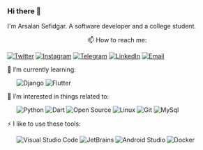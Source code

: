 ### Hi there 👋

I'm Arsalan Sefidgar. A software developer and a college student.

<p align="center">
📫 How to reach me: 

[![Twitter](https://img.shields.io/badge/-Twitter-1DA1F2?style=flat-square&logo=Twitter&logoColor=fff)](https://twitter.com/arsalanse) [![Instagram](https://img.shields.io/badge/-Instagram-E4405F?style=flat-square&logo=Instagram&logoColor=fff)](https://Instagram.com/arsalanse) [![Telegram](https://img.shields.io/badge/-Telegram-2CA5E0?style=flat-square&logo=Telegram&logoColor=fff)](https://t.me/arsalanse1) [![LinkedIn](https://img.shields.io/badge/-LinkedIn-0077B5?style=flat-square&logo=LinkedIn&logoColor=fff)](https://www.linkedin.com/in/arsalanse/) [![Email](https://img.shields.io/badge/-Gmail-D14836?style=flat-square&logo=Gmail&logoColor=fff)](mailto:dr.sefidgar@gmail.com)
</p>

🌱 I’m currently learning:

&ensp;&ensp;&ensp;![Django](https://img.shields.io/badge/-Django-34495e?style=flat-square&logo=Django&logoColor=fff) ![Flutter](https://img.shields.io/badge/-Flutter-34495e?style=flat-square&logo=Flutter&logoColor=fff)

🎉 I’m interested in things related to:

&ensp;&ensp;&ensp;![Python](https://img.shields.io/badge/-Python-34495e?style=flat-square&logo=Python&logoColor=fff) ![Dart](https://img.shields.io/badge/-Dart-34495e?style=flat-square&logo=Dart&logoColor=fff) ![Open Source](https://img.shields.io/badge/-Open%20Source-34495e?style=flat-square&logo=Open%20Source%20Initiative&logoColor=fff) ![Linux](https://img.shields.io/badge/-Linux-34495e?style=flat-square&logo=Linux&logoColor=fff) ![Git](https://img.shields.io/badge/-Git-34495e?style=flat-square&logo=Git&logoColor=fff) ![MySql](https://img.shields.io/badge/-MySql-34495e?style=flat-square&logo=MySql&logoColor=fff)

⚡ I like to use these  tools:

&ensp;&ensp;&ensp;![Visual Studio Code](https://img.shields.io/badge/-Visual%20Studio%20Code-34495e?style=flat-square&logo=Visual%20Studio%20Code&logoColor=fff) ![JetBrains](https://img.shields.io/badge/-JetBrains-34495e?style=flat-square&logo=JetBrains&logoColor=fff) ![Android Studio](https://img.shields.io/badge/-Android%20Studio-34495e?style=flat-square&logo=Android%20Studio&logoColor=fff) ![Docker](https://img.shields.io/badge/-Docker-34495e?style=flat-square&logo=Docker&logoColor=fff)
